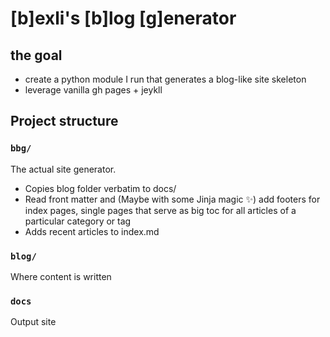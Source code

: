 # \[b\]exli's \[b\]log \[g\]enerator

## the goal
- create a python module I run that generates a blog-like site skeleton
- leverage vanilla gh pages + jeykll

## Project structure
### `bbg/`
The actual site generator.
- Copies blog folder verbatim to docs/
- Read front matter and (Maybe with some Jinja magic ✨) add footers for index pages, single pages that serve as big toc for all articles of a particular category or tag
- Adds recent articles to index.md

### `blog/`
Where content is written

### `docs`
Output site